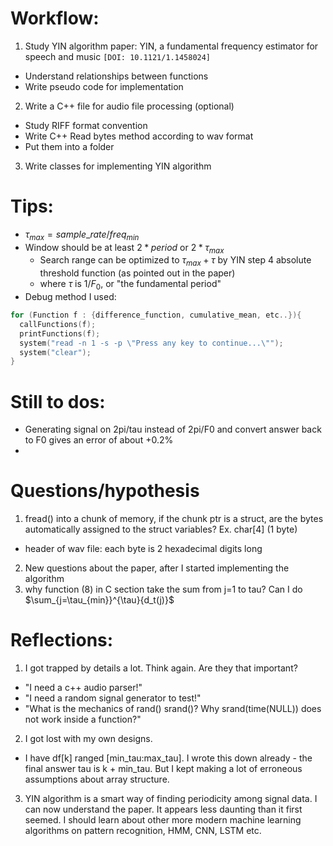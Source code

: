 # Workflow:
1. Study YIN algorithm paper: YIN, a fundamental frequency estimator for speech and music ```[DOI: 10.1121/1.1458024]```
  - Understand relationships between functions
  - Write pseudo code for implementation
2. Write a C++ file for audio file processing (optional)
  - Study RIFF format convention
  - Write C++ Read bytes method according to wav format
  - Put them into a folder
3. Write classes for implementing YIN algorithm

# Tips:
- $\tau_{max} = sample\_rate / freq_{min}$
- Window should be at least $2 * period$ or $2 * \tau_{max}$
  - Search range can be optimized to $\tau_{max} + \tau$ by YIN step 4 absolute threshold function (as pointed out in the paper)
  - where $\tau$ is $1/F_0$, or "the fundamental period"
- Debug method I used: 
```c++
for (Function f : {difference_function, cumulative_mean, etc..}){
  callFunctions(f);
  printFunctions(f);
  system("read -n 1 -s -p \"Press any key to continue...\"");
  system("clear");
}

```
# Still to dos:
- Generating signal on 2pi/tau instead of 2pi/F0 and convert answer back to F0 gives an error of about +0.2%
- 

# Questions/hypothesis
1. fread() into a chunk of memory, if the chunk ptr is a struct, are the bytes automatically assigned to the struct variables? Ex. char[4] (1 byte)
  - header of wav file: each byte is 2 hexadecimal digits long
2. New questions about the paper, after I started implementing the algorithm
  1. why function (8) in C section take the sum from j=1 to tau? Can I do $\sum_{j=\tau_{min}}^{\tau}{d_t(j)}$

# Reflections:
1. I got trapped by details a lot. Think again. Are they that important?
  - "I need a c++ audio parser!"
  - "I need a random signal generator to test!"
  - "What is the mechanics of rand() srand()? Why srand(time(NULL)) does not work inside a function?"
2. I got lost with my own designs. 
  - I have df[k] ranged [min_tau:max_tau]. I wrote this down already - the final answer tau is k + min_tau. But I kept making a lot of erroneous assumptions about array structure.
3. YIN algorithm is a smart way of finding periodicity among signal data. I can now understand the paper. It appears less daunting than it first seemed. I should learn about other more modern machine learning algorithms on pattern recognition, HMM, CNN, LSTM etc.

